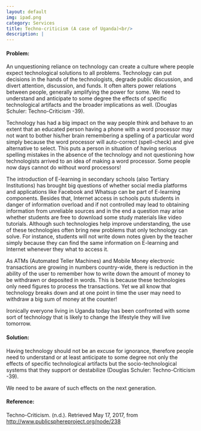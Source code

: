 ```yaml
---
layout: default
img: ipad.png
category: Services
title: Techno-criticism (A case of Uganda)<br/>
description: |
---
```

<h4>Problem:</h4>

An unquestioning reliance on technology can create a culture where people expect technological solutions to all problems. Technology can put decisions in the hands of the technologists, degrade public discussion, and divert attention, discussion, and funds. It often alters power relations between people, generally amplifying the power for some. We need to understand and anticipate to some degree the effects of specific technological artifacts and the broader implications as well. (Douglas Schuler: Techno-Criticism -39).

Technology has had a big impact on the way people think and behave to an extent that an educated person having a phone with a word processor may not want to bother his/her brain remembering a spelling of a particular word simply because the word processor will auto-correct (spell-check) and give alternative to select. This puts a person in situation of having serious spelling mistakes in the absence of the technology and not questioning how technologists arrived to an idea of making a word processor. Some people now days cannot do without word processors!

The introduction of E-learning in secondary schools (also Tertiary Institutions) has brought big questions of whether social media platforms and applications like Facebook and Whatsup can be part of E-learning components. Besides that, Internet access in schools puts students in danger of information overload and if not controlled may lead to obtaining information from unreliable sources and in the end a question may arise whether students are free to download some study materials like video tutorials. Although such technologies help improve understanding, the use of these technologies often bring new problems that only technology can solve. For instance, students will not write down notes given by the teacher simply because they can find the same information on E-learning and Internet whenever they what to access it.

As ATMs (Automated Teller Machines) and Mobile Money electronic transactions are growing in numbers country-wide, there is reduction in the ability of the user to remember how to write down the amount of money to be withdrawn or deposited in words. This is because these technologies only need figures to process the transactions. Yet we all know that technology breaks down and at one point in time the user may need to withdraw a big sum of money at the counter!

Ironically everyone living in Uganda today has been confronted with some sort of technology that is likely to change the lifestyle they will live tomorrow.


<h4>Solution:</h4>

Having technology should not be an excuse for ignorance, therefore people need to understand or at least anticipate to some degree not only the effects of specific technological artifacts but the socio-technological systems that they support or destabilize (Douglas Schuler: Techno-Criticism -39).

We need to be aware of such effects on the next generation.

<h4>Reference:</h4>

Techno-Criticism. (n.d.). Retrieved May 17, 2017, from http://www.publicsphereproject.org/node/238